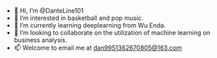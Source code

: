- 👋 Hi, I’m @DanteLine101
- 👀 I’m interested in basketball and pop music.
- 🌱 I’m currently learning deeplearning from Wu Enda.
- 💞️ I’m looking to collaborate on the utilization of machine learning on business analysis.
- 📫 Welcome to email me at dan9951362670805@163.com

<!---
DanteLine101/DanteLine101 is a ✨ special ✨ repository because its `README.md` (this file) appears on your GitHub profile.
You can click the Preview link to take a look at your changes.
--->
